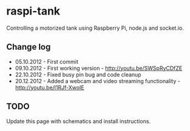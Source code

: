 raspi-tank
================

Controlling a motorized tank using Raspberry Pi, node.js and socket.io.

Change log
-------------

* 05.10.2012 - First commit
* 09.10.2012 - First working version - http://youtu.be/SWSpRyCDfZE
* 22.10.2012 - Fixed busy pin bug and code cleanup
* 20.12.2012 - Added a webcam and video streaming functionality - http://youtu.be/l1RJf-XwoIE

TODO
-------------
Update this page with schematics and install instructions.
